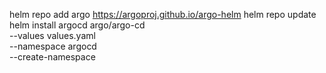  helm repo add argo https://argoproj.github.io/argo-helm
 helm repo update
 helm install argocd argo/argo-cd \
 --values values.yaml \
 --namespace argocd \
 --create-namespace